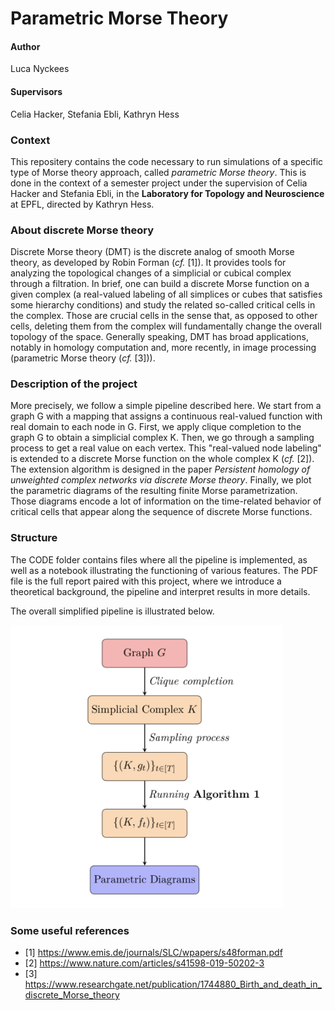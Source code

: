 # Parametric Morse Theory

#### Author
Luca Nyckees

#### Supervisors
Celia Hacker, Stefania Ebli, Kathryn Hess

### Context

This repositery contains the code necessary to run simulations of a specific type of Morse theory approach, called *parametric Morse theory*. This is done in the context of a semester project under the supervision of Celia Hacker and Stefania Ebli,
in the **Laboratory for Topology and Neuroscience** at EPFL, directed by Kathryn Hess.

### About discrete Morse theory

Discrete Morse theory (DMT) is the discrete analog of smooth Morse theory, as developed by Robin Forman (*cf.* [1]). It provides tools for analyzing the topological changes of a simplicial or cubical complex through a filtration. In brief, one can build a discrete Morse function on a given complex (a real-valued labeling of all simplices or cubes that satisfies some hierarchy conditions) and study the related so-called critical cells in the complex. Those are crucial cells in the sense that, as opposed to other cells, deleting them from the complex will fundamentally change the overall topology of the space. Generally speaking, DMT has broad applications, notably in homology computation and, more recently, in image processing (parametric Morse theory (*cf.* [3])).

### Description of the project

More precisely, we follow a simple pipeline described here. We start from a graph G with a mapping that assigns a continuous real-valued function with real domain to each node in G. First, we apply clique completion to the graph G to obtain a simplicial complex K. Then, we go through a sampling process to get a real value on each vertex. This "real-valued node labeling" is extended to a discrete Morse function on the whole complex K (*cf.* [2]). The extension algorithm is designed in the paper *Persistent homology of unweighted complex networks via discrete Morse theory*. Finally, we plot the parametric diagrams of the resulting finite Morse parametrization. Those diagrams encode a lot of information on the time-related behavior of critical cells that appear along the sequence of discrete Morse functions.

### Structure

The CODE folder contains files where all the pipeline is implemented, as well as a notebook illustrating the functioning of various features. The PDF file is the full report paired with this project, where we introduce a theoretical background, the pipeline and interpret results in more details.

The overall simplified pipeline is illustrated below.

<img width="436" alt="my_pipeline" src="https://raw.githubusercontent.com/LucaNyckees/ParametricMorseTheory/main/project_pipeline.png">

### Some useful references
* [1] https://www.emis.de/journals/SLC/wpapers/s48forman.pdf
* [2] https://www.nature.com/articles/s41598-019-50202-3
* [3] https://www.researchgate.net/publication/1744880_Birth_and_death_in_discrete_Morse_theory
